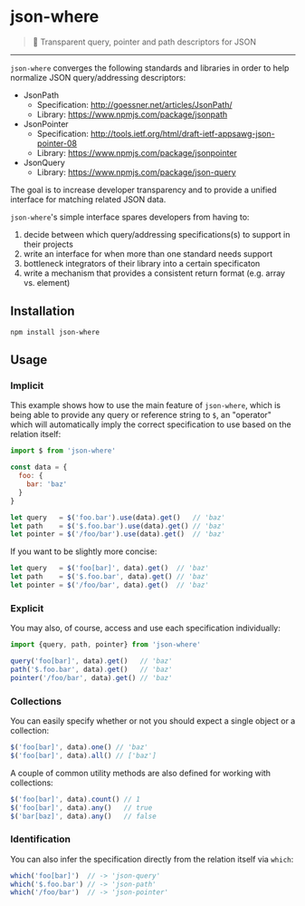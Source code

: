 # json-where

> :link: Transparent query, pointer and path descriptors for JSON

---

`json-where` converges the following standards and libraries in order to help normalize JSON query/addressing descriptors:

 - JsonPath
   * Specification: http://goessner.net/articles/JsonPath/
   * Library: https://www.npmjs.com/package/jsonpath
 - JsonPointer
   * Specification: http://tools.ietf.org/html/draft-ietf-appsawg-json-pointer-08
   * Library: https://www.npmjs.com/package/jsonpointer
 - JsonQuery
   * Library: https://www.npmjs.com/package/json-query

The goal is to increase developer transparency and to provide a unified interface for matching related JSON data.

`json-where`'s simple interface spares developers from having to:

  1. decide between which query/addressing specifications(s) to support in their projects
  2. write an interface for when more than one standard needs support
  3. bottleneck integrators of their library into a certain specificaton
  4. write a mechanism that provides a consistent return format (e.g. array vs. element)

## Installation

`npm install json-where`

## Usage

### Implicit

This example shows how to use the main feature of `json-where`, which is being able to provide any query or reference string to `$`, an "operator" which will automatically imply the correct specification to use based on the relation itself:

```javascript
import $ from 'json-where'

const data = {
  foo: {
    bar: 'baz'
  }
}

let query   = $('foo.bar').use(data).get()   // 'baz'
let path    = $('$.foo.bar').use(data).get() // 'baz'
let pointer = $('/foo/bar').use(data).get()  // 'baz'
```

If you want to be slightly more concise:

```javascript
let query   = $('foo[bar]', data).get()  // 'baz'
let path    = $('$.foo.bar', data).get() // 'baz'
let pointer = $('/foo/bar', data).get()  // 'baz'
```

### Explicit

You may also, of course, access and use each specification individually:

```javascript
import {query, path, pointer} from 'json-where'

query('foo[bar]', data).get()   // 'baz'
path('$.foo.bar', data).get()   // 'baz'
pointer('/foo/bar', data).get() // 'baz'
```

### Collections

You can easily specify whether or not you should expect a single object or a collection:

```javascript
$('foo[bar]', data).one() // 'baz'
$('foo[bar]', data).all() // ['baz']
```

A couple of common utility methods are also defined for working with collections:

```javascript
$('foo[bar]', data).count() // 1
$('foo[bar]', data).any()   // true
$('bar[baz]', data).any()   // false
```

### Identification

You can also infer the specification directly from the relation itself via `which`:

```javascript
which('foo[bar]')  // -> 'json-query'
which('$.foo.bar') // -> 'json-path'
which('/foo/bar')  // -> 'json-pointer'
```